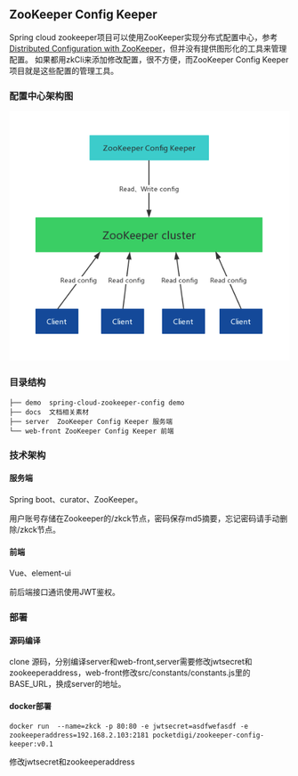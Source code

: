 ## ZooKeeper Config Keeper
 Spring cloud zookeeper项目可以使用ZooKeeper实现分布式配置中心，参考 [Distributed Configuration with ZooKeeper](https://cloud.spring.io/spring-cloud-zookeeper/reference/html/#spring-cloud-zookeeper-config)，但并没有提供图形化的工具来管理配置。
 如果都用zkCli来添加修改配置，很不方便，而ZooKeeper Config Keeper项目就是这些配置的管理工具。
 
### 配置中心架构图
 

![架构图](https://github.com/pocketdigi/zookeeper-config-keeper/raw/master/docs/images/configuration-architecture.png)
 
 

### 目录结构
```
├── demo  spring-cloud-zookeeper-config demo
├── docs  文档相关素材
├── server  ZooKeeper Config Keeper 服务端
└── web-front ZooKeeper Config Keeper 前端

```

### 技术架构
#### 服务端
Spring boot、curator、ZooKeeper。

用户账号存储在Zookeeper的/zkck节点，密码保存md5摘要，忘记密码请手动删除/zkck节点。

#### 前端
Vue、element-ui

前后端接口通讯使用JWT鉴权。

### 部署
#### 源码编译
clone 源码，分别编译server和web-front,server需要修改jwtsecret和zookeeperaddress，web-front修改src/constants/constants.js里的BASE_URL，换成server的地址。

#### docker部署
```
docker run  --name=zkck -p 80:80 -e jwtsecret=asdfwefasdf -e zookeeperaddress=192.168.2.103:2181 pocketdigi/zookeeper-config-keeper:v0.1 
```
修改jwtsecret和zookeeperaddress